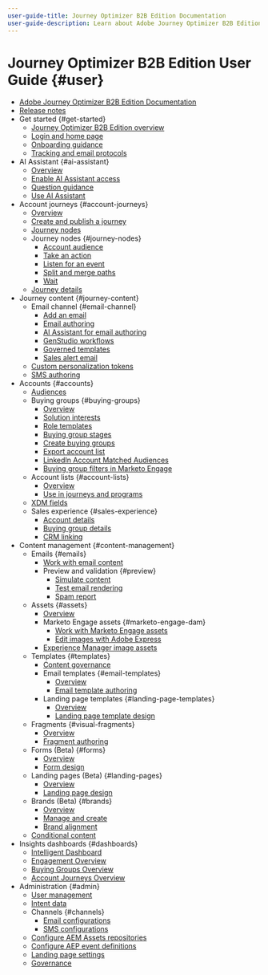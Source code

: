 ```yaml
---
user-guide-title: Journey Optimizer B2B Edition Documentation
user-guide-description: Learn about Adobe Journey Optimizer B2B Edition and how you can use it orchestrate account and buying group journeys using built-in generative AI and industry-leading automation.
---
```


# Journey Optimizer B2B Edition User Guide {#user}

+ [Adobe Journey Optimizer B2B Edition Documentation](guide-overview.md)
+ [Release notes](./release-notes/release-notes.md)
+ Get started {#get-started}
    + [Journey Optimizer B2B Edition overview](about-journey-optimizer-b2b-edition.md)
    + [Login and home page](home-page.md)
    + [Onboarding guidance](./start/get-started.md)
    + [Tracking and email protocols](./start/email-protocols.md)
+ AI Assistant {#ai-assistant}
    + [Overview](./ai-assistant/ai-assistant-overview.md)
    + [Enable AI Assistant access](./ai-assistant/enable-ai-assistant-access.md)
    + [Question guidance](./ai-assistant/question-guidance.md)
    + [Use AI Assistant](./ai-assistant/use-ai-assistant.md)
+ Account journeys {#account-journeys}
    + [Overview](./journeys/journey-overview.md)
    + [Create and publish a journey](./journeys/create-publish-journey.md)
    + [Journey nodes](./journeys/journey-nodes.md)
    + Journey nodes {#journey-nodes}
       + [Account audience](./journeys/account-audience-nodes.md)
       + [Take an action](./journeys/action-nodes.md)
       + [Listen for an event](./journeys/listen-for-event-nodes.md)
       + [Split and merge paths](./journeys/split-merge-paths-nodes.md)
       + [Wait](./journeys/wait-nodes.md)
    + [Journey details](./journeys/journey-details.md)
+ Journey content {#journey-content}
    + Email channel {#email-channel}
       + [Add an email](./content/add-email.md)
       + [Email authoring](./content/email-authoring.md)
       + [AI Assistant for email authoring](./content/ai-assistant-emails.md)
       + [GenStudio workflows](./content/genstudio-email-workflow.md)
       + [Governed templates](./content/email-authoring-governance.md)
       + [Sales alert email](./content/sales-alert-email.md)
    + [Custom personalization tokens](./content/personalization-my-tokens.md)
    + [SMS authoring](./content/sms-authoring.md)
+ Accounts {#accounts}
    + [Audiences](./audiences/account-audience-overview.md)
    + Buying groups {#buying-groups}
       + [Overview](./buying-groups/buying-groups-overview.md)
       + [Solution interests](./buying-groups/solution-interests.md)
       + [Role templates](./buying-groups/buying-groups-role-templates.md)
       + [Buying group stages](./buying-groups/buying-group-stages.md)
       + [Create buying groups](./buying-groups/buying-groups-create.md)
       + [Export account list](./audiences/account-list-export.md)
       + [LinkedIn Account Matched Audiences](./data/linkedin-account-matched-audiences.md)
       + [Buying group filters in Marketo Engage](./buying-groups/marketo-engage-smart-list-buying-group-filters.md)
    + Account lists {#account-lists}    
       + [Overview](./accounts/account-lists.md)
       + [Use in journeys and programs](./accounts/account-lists-journeys.md)
    + [XDM fields](./data/field-mapping.md)
    + Sales experience {#sales-experience}
      + [Account details](./accounts/account-details.md)
      + [Buying group details](./buying-groups/buying-group-details.md)
      + [CRM linking](./accounts/crm-linking.md)
+ Content management {#content-management}
   + Emails {#emails}
      + [Work with email content](./content/emails-list.md)
      + Preview and validation {#preview}
         + [Simulate content](./content/email-simulate-content.md)
         + [Test email rendering](./content/email-test-rendering.md)
         + [Spam report](./content/email-spam-report.md)
   + Assets {#assets}
      + [Overview](./content/assets-overview.md)
      + Marketo Engage assets {#marketo-engage-dam}
        + [Work with Marketo Engage assets](./content/marketo-engage-design-studio.md)
        + [Edit images with Adobe Express](./content/image-edit-adobe-express.md)
      + [Experience Manager image assets](./content/aem-assets.md)
   + Templates {#templates}
      + [Content governance](./content/template-content-governance.md)
      + Email templates {#email-templates}
        + [Overview](./content/email-templates.md)
        + [Email template authoring](./content/email-template-authoring.md)
      + Landing page templates {#landing-page-templates}
        + [Overview](./content/landing-page-templates.md)
        + [Landing page template design](./content/landing-page-template-design.md)
   + Fragments {#visual-fragments}
      + [Overview](./content/fragments.md)
      + [Fragment authoring](./content/fragment-authoring.md)
   + Forms (Beta) {#forms}      
      + [Overview](./content/forms.md)
      + [Form design](./content/form-design.md)
   + Landing pages (Beta) {#landing-pages}
      + [Overview](./content/landing-pages.md)       
      + [Landing page design](./content/landing-page-design.md)
   + Brands (Beta) {#brands}
      + [Overview](./content/brands-overview.md)
      + [Manage and create](./content/brands-manage-create.md)
      + [Brand alignment](./content/brand-alignment.md) 
   + [Conditional content](./content/conditional-content.md)
+ Insights dashboards {#dashboards}
    + [Intelligent Dashboard](./dashboards/intelligent-dashboard.md)
    + [Engagement Overview](./dashboards/engagement-dashboard.md)
    + [Buying Groups Overview](./dashboards/buying-groups-dashboard.md)
    + [Account Journeys Overview](./dashboards/journeys-dashboard.md)
+ Administration {#admin}
    + [User management](./admin/user-management.md)
    + [Intent data](./admin/intent-data.md)
    + Channels {#channels}
       + [Email configurations](./admin/configure-channels-emails.md)
       + [SMS configurations](./admin/configure-channels-sms.md)
    + [Configure AEM Assets repositories](./admin/configure-aem-repositories.md)
    + [Configure AEP event definitions](./admin/configure-aep-events.md)
    + [Landing page settings](./admin/landing-page-settings.md)
    + [Governance](./admin/governance.md)
